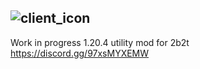 ![client_icon](https://github.com/pastimee/caspian/assets/68214996/dc5704a7-d7d2-47d1-9793-0ab32f8b59b1)
---
Work in progress 1.20.4 utility mod for 2b2t
https://discord.gg/97xsMYXEMW

